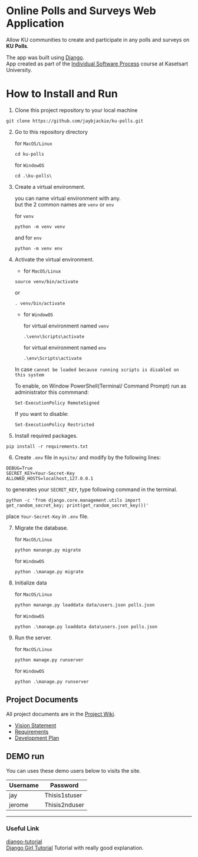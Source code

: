 # Online Polls and Surveys Web Application 

Allow KU communities to create and participate in any polls and surveys on **KU Polls**. <br>

The app was built using [Django](https://www.djangoproject.com/). <br>
App created as part of the [Individual Software Process](
https://cpske.github.io/ISP) course at Kasetsart University.

# How to Install and Run

1. Clone this project repository to your local machine
````
git clone https://github.com/jaybjackie/ku-polls.git
````
2. Go to  this repository directory<br>
   
   for `MacOS/Linux`
   ````
   cd ku-polls
   ````
   
   for `WindowOS`
   ````
   cd .\ku-polls\
   ````

3. Create a virtual environment. <br>

    you can name virtual environment with any. <br>
    but the 2 common names are `venv` or `env`

    for `venv`
    ````
    python -m venv venv
    ````
    and for `env`<br>
    
       python -m venv env

4. Activate the virtual environment.<br>

    - for `MacOS/Linux`<br>
    ````
    source venv/bin/activate
    ````
    or<br>
    ````    
    . venv/bin/activate
    ````

    - for `WindowOS`<br>

        for virtual environment named `venv`
        ````
        .\venv\Scripts\activate
        ````
        
        for virtual environment named `env`
        ````
        .\env\Scripts\activate
        ````
        
    In case `cannot be loaded because running scripts is disabled on this system`
        
     To enable, on Window PowerShell(Terminal/ Command Prompt) run as administrator this commmand:
     ````
    Set-ExecutionPolicy RemoteSigned
    ````
    
    If you want to disable:
    ````
    Set-ExecutionPolicy Restricted
    ````
    
5. Install required packages.

````
pip install -r requirements.txt
````

6. Create `.env` file in `mysite/` and modify by the following lines:

````
DEBUG=True
SECRET_KEY=Your-Secret-Key
ALLOWED_HOSTS=localhost,127.0.0.1
````    

   to generates your `SECRET_KEY`, type following command in the terminal.

   ````
   python -c 'from django.core.management.utils import get_random_secret_key; print(get_random_secret_key())'
   ````
   
place `Your-Secret-Key` in `.env` file.

7. Migrate the database.

    for `MacOS/Linux`
    ````
    python manange.py migrate
    ````
    
    for `WindowOS`
    ````
    python .\manage.py migrate
    ````
    
8. Initialize data

    for `MacOS/Linux`
    ````
    python manange.py loaddata data/users.json polls.json
    ````
    
    for `WindowOS`
    ````
    python .\manage.py loaddata data\users.json polls.json
    ````

9. Run the server.
 
   for `MacOS/Linux`
   ````
   python manage.py runserver
   ````
   
   for `WindowOS`
    ````
    python .\manage.py runserver
    ````
    
    
## Project Documents

All project documents are in the [Project Wiki](../../wiki/Home).

- [Vision Statement](../../wiki/Vision%20Statement)<br>
- [Requirements](../../wiki/Requirements)<br>
- [Development Plan](../../wiki/Development%20Plan)<br>

## DEMO run
You can uses these demo users below to visits the site.

| Username  | Password  |
|-----------|-----------|
|   jay   | Thisis1stuser |
|  jerome | Thisis2nduser |


***
### Useful Link
[django-tutorial](https://docs.djangoproject.com/en/4.1/intro/tutorial01/) <br>
[Django Girl Tutorial](https://tutorial.djangogirls.org/en/) Tutorial with really good explanation.
